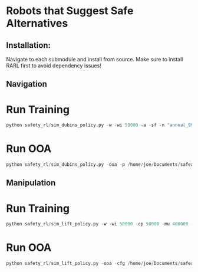 # Robots that Suggest Safe Alternatives

## Installation:
Navigate to each submodule and install from source.
Make sure to install RARL first to avoid dependency issues!

## Navigation

# Run Training
``` Python
python safety_rl/sim_dubins_policy.py -w -wi 50000 -a -sf -n "anneal_9999"
```

# Run OOA
``` Python
python safety_rl/sim_dubins_policy.py -ooa -p /home/joe/Documents/safealts/safety_rl/experiments/dubins_policy-DDQN/anneal_9999-toEnd/model/Q-400000.pth -cfg /home/joe/Documents/safealts/safety_rl/experiments/dubins_policy-DDQN/anneal_9999-toEnd/model/CONFIG.pkl
```

## Manipulation

# Run Training
``` Python
python safety_rl/sim_lift_policy.py -w -wi 50000 -cp 50000 -mu 400000 -of "safety_rl/experiments/Lift_policy"
```

# Run OOA
``` Python
python safety_rl/sim_lift_policy.py -ooa -cfg /home/joe/Documents/safealts/safety_rl/experiments/Lift_policy/LiftPolicy-DDQN/anneal_9999-toEnd/model/CONFIG.pkl -p /home/joe/Documents/safealts/safety_rl/experiments/Lift_policy/LiftPolicy-DDQN/anneal_9999-toEnd/model/Q-400000.pth
```
